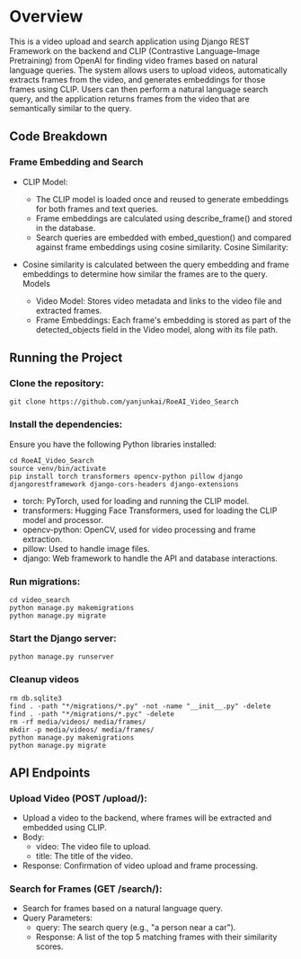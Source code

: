 # Overview
This is a video upload and search application using Django REST Framework on the backend and
CLIP (Contrastive Language–Image Pretraining) from OpenAI for finding video frames based on natural language queries.
The system allows users to upload videos, automatically extracts frames from the video, and generates embeddings
for those frames using CLIP. Users can then perform a natural language search query, and the application returns frames
from the video that are semantically similar to the query.

## Code Breakdown
### Frame Embedding and Search
- CLIP Model:
    - The CLIP model is loaded once and reused to generate embeddings for both frames and text queries.
    - Frame embeddings are calculated using describe_frame() and stored in the database.
    - Search queries are embedded with embed_question() and compared against frame embeddings using cosine similarity.
Cosine Similarity:

- Cosine similarity is calculated between the query embedding and frame embeddings to determine how similar the frames are to the query.
Models 
  - Video Model: Stores video metadata and links to the video file and extracted frames. 
  - Frame Embeddings: Each frame's embedding is stored as part of the detected_objects field in the Video model, along with its file path.

## Running the Project
### Clone the repository:
```
git clone https://github.com/yanjunkai/RoeAI_Video_Search
```
### Install the dependencies:
Ensure you have the following Python libraries installed:
```
cd RoeAI_Video_Search
source venv/bin/activate 
pip install torch transformers opencv-python pillow django djangorestframework django-cors-headers django-extensions
```
- torch: PyTorch, used for loading and running the CLIP model.
- transformers: Hugging Face Transformers, used for loading the CLIP model and processor.
- opencv-python: OpenCV, used for video processing and frame extraction.
- pillow: Used to handle image files.
- django: Web framework to handle the API and database interactions.

### Run migrations:

```
cd video_search
python manage.py makemigrations
python manage.py migrate
```

### Start the Django server:

```
python manage.py runserver
```

### Cleanup videos
```
rm db.sqlite3
find . -path "*/migrations/*.py" -not -name "__init__.py" -delete
find . -path "*/migrations/*.pyc" -delete 
rm -rf media/videos/ media/frames/ 
mkdir -p media/videos/ media/frames/
python manage.py makemigrations
python manage.py migrate
```

## API Endpoints
### Upload Video (POST /upload/):
- Upload a video to the backend, where frames will be extracted and embedded using CLIP.
- Body:
  - video: The video file to upload.
  - title: The title of the video.
- Response: Confirmation of video upload and frame processing.

### Search for Frames (GET /search/):
- Search for frames based on a natural language query.
- Query Parameters:
  - query: The search query (e.g., "a person near a car").
  - Response: A list of the top 5 matching frames with their similarity scores.